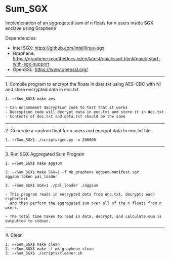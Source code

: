 # Sum_SGX
Implemenation of an aggregated sum of n floats for n users inside SGX enclave using Graphene

Dependencies:
- Intel SGX: https://github.com/intel/linux-sgx
- Graphene: https://graphene.readthedocs.io/en/latest/quickstart.html#quick-start-with-sgx-support
- OpenSSL: https://www.openssl.org/

<hr/>
1. Compile program to encrypt the floats in data.txt using AES-CBC with NI and store encrypted data in enc.txt

	1. ~/Sum_SGX$ make aes

	- Can uncommment decryption code to test that it works
	- Decryption code will decrypt data in enc.txt and store it in dec.txt
	- Contents of dec.txt and data.txt should be the same

<hr/>
2. Generate a random float for n users and encrypt data to enc.txt file

	1. ~/Sum_SGX$ ./scripts/gen.py -n 200000

<hr/>
3. Run SGX Aggregated Sum Program 

	1. ~/Sum_SGX$ make aggsum

	2. ~/Sum_SGX$ make SGX=1 -f mk_graphene aggsum.manifest.sgx aggsum.token pal_loader

	3. ~/Sum_SGX$ SGX=1 ./pal_loader ./aggsum
	
	- This program reads in encrypted data from enc.txt, decrypts each ciphertext
	  and then perform the aggregated sum over all of the n floats from n users.

	- The total time taken to read in data, decrypt, and calculate sum is outputted to stdout.

<hr/>
4. Clean

	1. ~/Sum_SGX$ make clean
	2. ~/Sum_SGX$ make -f mk_graphene clean
	3. ~/Sum_SGX$ ./scripts/cleaner.sh

